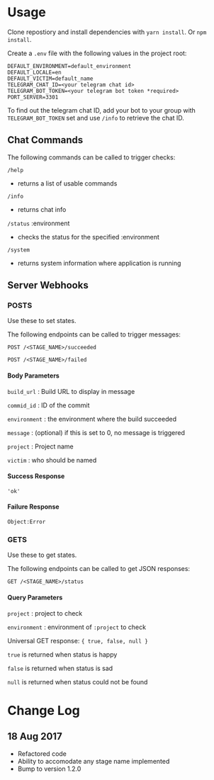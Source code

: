 # Usage

Clone repostiory and install dependencies with `yarn install`. Or `npm install`.

Create a `.env` file with the following values in the project root:

```
DEFAULT_ENVIRONMENT=default_environment
DEFAULT_LOCALE=en
DEFAULT_VICTIM=default_name
TELEGRAM_CHAT_ID=<your telegram chat id>
TELEGRAM_BOT_TOKEN=<your telegram bot token *required>
PORT_SERVER=3301
```

To find out the telegram chat ID, add your bot to your group with `TELEGRAM_BOT_TOKEN`
set and use `/info` to retrieve the chat ID.

## Chat Commands
The following commands can be called to trigger checks:

`/help`
- returns a list of usable commands

`/info`
- returns chat info

`/status` :environment
- checks the status for the specified :environment

`/system`
- returns system information where application is running

## Server Webhooks

### POSTS
Use these to set states.

The following endpoints can be called to trigger messages:

`POST /<STAGE_NAME>/succeeded`

`POST /<STAGE_NAME>/failed`

#### Body Parameters

`build_url` : Build URL to display in message

`commid_id` : ID of the commit

`environment` : the environment where the build succeeded

`message` : (optional) if this is set to 0, no message is triggered

`project` : Project name

`victim` : who should be named

#### Success Response
`'ok'`

#### Failure Response
`Object:Error`

### GETS
Use these to get states.

The following endpoints can be called to get JSON responses:

`GET /<STAGE_NAME>/status`

#### Query Parameters

`project` : project to check

`environment` : environment of `:project` to check

Universal GET response: `{ true, false, null }`

`true` is returned when status is happy

`false` is returned when status is sad

`null` is returned when status could not be found

# Change Log
## 18 Aug 2017

- Refactored code
- Ability to accomodate any stage name implemented
- Bump to version 1.2.0